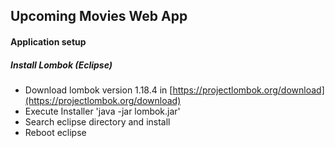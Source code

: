 ## Upcoming Movies Web App

#### Application setup

##### Install Lombok (Eclipse)
* Download lombok version 1.18.4 in [https://projectlombok.org/download](https://projectlombok.org/download)
* Execute Installer 'java -jar lombok.jar'
* Search eclipse directory and install
* Reboot eclipse